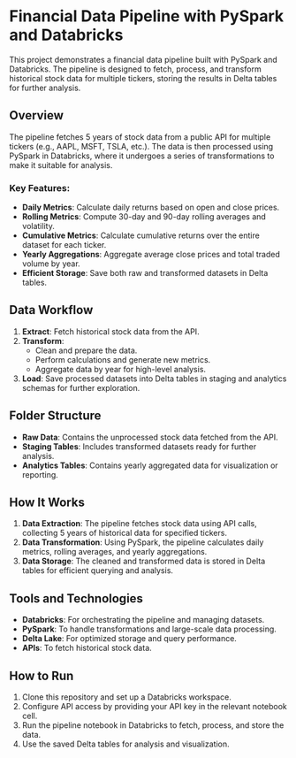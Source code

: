# Financial Data Pipeline with PySpark and Databricks

This project demonstrates a financial data pipeline built with PySpark and Databricks. The pipeline is designed to fetch, process, and transform historical stock data for multiple tickers, storing the results in Delta tables for further analysis.

## Overview

The pipeline fetches 5 years of stock data from a public API for multiple tickers (e.g., AAPL, MSFT, TSLA, etc.). The data is then processed using PySpark in Databricks, where it undergoes a series of transformations to make it suitable for analysis.

### Key Features:
- **Daily Metrics**: Calculate daily returns based on open and close prices.
- **Rolling Metrics**: Compute 30-day and 90-day rolling averages and volatility.
- **Cumulative Metrics**: Calculate cumulative returns over the entire dataset for each ticker.
- **Yearly Aggregations**: Aggregate average close prices and total traded volume by year.
- **Efficient Storage**: Save both raw and transformed datasets in Delta tables.

## Data Workflow

1. **Extract**: Fetch historical stock data from the API.
2. **Transform**:
   - Clean and prepare the data.
   - Perform calculations and generate new metrics.
   - Aggregate data by year for high-level analysis.
3. **Load**: Save processed datasets into Delta tables in staging and analytics schemas for further exploration.

## Folder Structure

- **Raw Data**: Contains the unprocessed stock data fetched from the API.
- **Staging Tables**: Includes transformed datasets ready for further analysis.
- **Analytics Tables**: Contains yearly aggregated data for visualization or reporting.

## How It Works

1. **Data Extraction**: The pipeline fetches stock data using API calls, collecting 5 years of historical data for specified tickers.
2. **Data Transformation**: Using PySpark, the pipeline calculates daily metrics, rolling averages, and yearly aggregations. 
3. **Data Storage**: The cleaned and transformed data is stored in Delta tables for efficient querying and analysis.

## Tools and Technologies

- **Databricks**: For orchestrating the pipeline and managing datasets.
- **PySpark**: To handle transformations and large-scale data processing.
- **Delta Lake**: For optimized storage and query performance.
- **APIs**: To fetch historical stock data.
  
## How to Run

1. Clone this repository and set up a Databricks workspace.
2. Configure API access by providing your API key in the relevant notebook cell.
3. Run the pipeline notebook in Databricks to fetch, process, and store the data.
4. Use the saved Delta tables for analysis and visualization.



